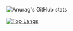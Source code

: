 ![Anurag's GitHub stats](https://github-readme-stats.vercel.app/api?username=ArronDavies&bg_color=30,e96443,904e95&title_color=fff&text_color=fff)

[![Top Langs](https://github-readme-stats.vercel.app/api/top-langs/?username=ArronDavies&bg_color=30,e96443,904e95&title_color=fff&text_color=fff&langs_count=8)](https://github.com/anuraghazra/github-readme-stats)
